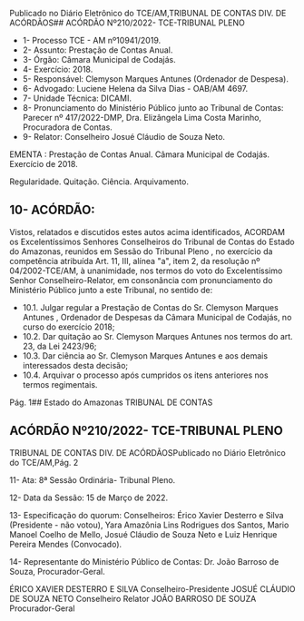Publicado  no  Diário  Eletrônico do TCE/AM,TRIBUNAL DE CONTAS DIV. DE ACÓRDÃOS## ACÓRDÃO Nº210/2022- TCE-TRIBUNAL PLENO

- 1- Processo TCE - AM nº10941/2019.
- 2- Assunto: Prestação de Contas Anual.
- 3- Órgão: Câmara Municipal de Codajás.
- 4- Exercício: 2018.
- 5- Responsável: Clemyson Marques Antunes (Ordenador de Despesa).
- 6- Advogado: Luciene Helena da Silva Dias - OAB/AM 4697.
- 7- Unidade Técnica: DICAMI.
- 8- Pronunciamento  do  Ministério  Público  junto  ao  Tribunal  de  Contas: Parecer  nº 417/2022-DMP, Dra. Elizângela Lima Costa Marinho, Procuradora de Contas.
- 9- Relator: Conselheiro Josué Cláudio de Souza Neto.

EMENTA : Prestação  de  Contas  Anual. Câmara Municipal de Codajás. Exercício de 2018.

Regularidade. Quitação. Ciência. Arquivamento.

## 10-  ACÓRDÃO:

Vistos, relatados e discutidos estes autos acima identificados, ACORDAM os Excelentíssimos Senhores Conselheiros do Tribunal de Contas do Estado do Amazonas, reunidos em Sessão do Tribunal Pleno , no exercício da competência atribuída Art. 11, III, alínea "a", item 2, da resolução nº 04/2002-TCE/AM, à unanimidade, nos termos do voto do  Excelentíssimo  Senhor  Conselheiro-Relator, em  consonância com  pronunciamento do Ministério Público junto a este Tribunal, no sentido de:

- 10.1. Julgar  regular a  Prestação  de  Contas  do Sr.  Clemyson  Marques Antunes ,  Ordenador de Despesas da Câmara Municipal de Codajás, no curso do exercício 2018;
- 10.2. Dar quitação ao Sr. Clemyson Marques Antunes nos termos do art. 23, da Lei 2423/96;
- 10.3. Dar ciência ao Sr. Clemyson  Marques  Antunes e aos demais interessados desta decisão;
- 10.4. Arquivar o  processo  após  cumpridos  os  itens  anteriores  nos  termos regimentais.

Pág. 1## Estado do Amazonas TRIBUNAL DE CONTAS

## ACÓRDÃO Nº210/2022- TCE-TRIBUNAL PLENO

TRIBUNAL DE CONTAS DIV. DE ACÓRDÃOSPublicado  no  Diário  Eletrônico do TCE/AM,Pág. 2

11-  Ata: 8ª Sessão Ordinária- Tribunal Pleno.

12-  Data da Sessão: 15 de Março de 2022.

13-  Especificação do quorum: Conselheiros: Érico Xavier Desterro e Silva (Presidente - não votou), Yara Amazônia Lins Rodrigues dos Santos, Mario Manoel Coelho de Mello, Josué Cláudio de Souza Neto e Luiz Henrique Pereira Mendes (Convocado).

14-  Representante  do  Ministério  Público  de  Contas: Dr.  João  Barroso  de  Souza, Procurador-Geral.

ÉRICO XAVIER DESTERRO E SILVA Conselheiro-Presidente JOSUÉ CLÁUDIO DE SOUZA NETO Conselheiro Relator JOÃO BARROSO DE SOUZA Procurador-Geral